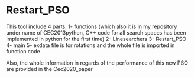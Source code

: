 # Restart_PSO
This tool include 4 parts; 1- functions (which also it is in my repository under name of CEC2013python, C++ code for all 
search spaces has been implemented in python for the first time)
2- Linesearchers
3- Restart_PSO
4- main
5- exdata file is for rotations and the whole file is imported in function code


Also, the whole information in regards of the performance of this new PSO are provided in the Cec2020_paper

